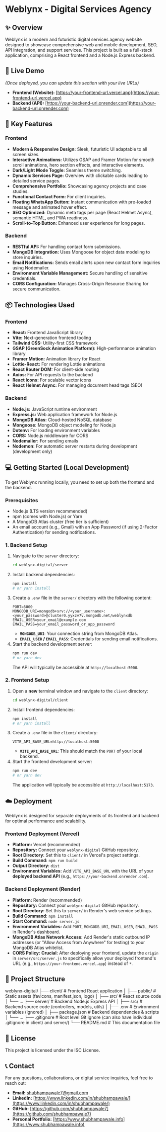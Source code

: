 # Weblynx - Digital Services Agency

## ✨ Overview

Weblynx is a modern and futuristic digital services agency website designed to showcase comprehensive web and mobile development, SEO, API integration, and support services. This project is built as a full-stack application, comprising a React frontend and a Node.js Express backend.

## 🚀 Live Demo

*(Once deployed, you can update this section with your live URLs)*
* **Frontend (Website):** [https://your-frontend-url.vercel.app](https://your-frontend-url.vercel.app)
* **Backend (API):** [https://your-backend-url.onrender.com](https://your-backend-url.onrender.com)

## 🌟 Key Features

### Frontend
* **Modern & Responsive Design:** Sleek, futuristic UI adaptable to all screen sizes.
* **Interactive Animations:** Utilizes GSAP and Framer Motion for smooth scroll animations, hero section effects, and interactive elements.
* **Dark/Light Mode Toggle:** Seamless theme switching.
* **Dynamic Services Page:** Overview with clickable cards leading to detailed service pages.
* **Comprehensive Portfolio:** Showcasing agency projects and case studies.
* **Functional Contact Form:** For client inquiries.
* **Floating WhatsApp Button:** Instant communication with pre-loaded message and animated hover effect.
* **SEO Optimized:** Dynamic meta tags per page (React Helmet Async), semantic HTML, and PWA readiness.
* **Scroll-to-Top Button:** Enhanced user experience for long pages.

### Backend
* **RESTful API:** For handling contact form submissions.
* **MongoDB Integration:** Uses Mongoose for object data modeling to store inquiries.
* **Email Notifications:** Sends email alerts upon new contact form inquiries using Nodemailer.
* **Environment Variable Management:** Secure handling of sensitive credentials.
* **CORS Configuration:** Manages Cross-Origin Resource Sharing for secure communication.

## 📦 Technologies Used

### Frontend
* **React:** Frontend JavaScript library
* **Vite:** Next-generation frontend tooling
* **Tailwind CSS:** Utility-first CSS framework
* **GSAP (GreenSock Animation Platform):** High-performance animation library
* **Framer Motion:** Animation library for React
* **Lottie-React:** For rendering Lottie animations
* **React Router DOM:** For client-side routing
* **Axios:** For API requests to the backend
* **React Icons:** For scalable vector icons
* **React Helmet Async:** For managing document head tags (SEO)

### Backend
* **Node.js:** JavaScript runtime environment
* **Express.js:** Web application framework for Node.js
* **MongoDB Atlas:** Cloud-hosted NoSQL database
* **Mongoose:** MongoDB object modeling for Node.js
* **Dotenv:** For loading environment variables
* **CORS:** Node.js middleware for CORS
* **Nodemailer:** For sending emails
* **Nodemon:** For automatic server restarts during development (development only)

## 💻 Getting Started (Local Development)

To get Weblynx running locally, you need to set up both the frontend and the backend.

### Prerequisites

* Node.js (LTS version recommended)
* npm (comes with Node.js) or Yarn
* A MongoDB Atlas cluster (free tier is sufficient)
* An email account (e.g., Gmail) with an App Password (if using 2-Factor Authentication) for sending notifications.

### 1. Backend Setup

1.  Navigate to the `server` directory:
    ```bash
    cd weblynx-digital/server
    ```
2.  Install backend dependencies:
    ```bash
    npm install
    # or yarn install
    ```
3.  Create a `.env` file in the `server/` directory with the following content:
    ```dotenv
    PORT=5000
    MONGODB_URI=mongodb+srv://<your_username>:<your_password>@cluster0.yyxzv7v.mongodb.net/weblynxdb
    EMAIL_USER=your_email@example.com
    EMAIL_PASS=your_email_password_or_app_password
    ```
    * **`MONGODB_URI`**: Your connection string from MongoDB Atlas.
    * **`EMAIL_USER` / `EMAIL_PASS`**: Credentials for sending email notifications.
4.  Start the backend development server:
    ```bash
    npm run dev
    # or yarn dev
    ```
    The API will typically be accessible at `http://localhost:5000`.

### 2. Frontend Setup

1.  Open a **new** terminal window and navigate to the `client` directory:
    ```bash
    cd weblynx-digital/client
    ```
2.  Install frontend dependencies:
    ```bash
    npm install
    # or yarn install
    ```
3.  Create a `.env` file in the `client/` directory:
    ```dotenv
    VITE_API_BASE_URL=http://localhost:5000
    ```
    * **`VITE_API_BASE_URL`**: This should match the `PORT` of your local backend.
4.  Start the frontend development server:
    ```bash
    npm run dev
    # or yarn dev
    ```
    The application will typically be accessible at `http://localhost:5173`.

## ☁️ Deployment

Weblynx is designed for separate deployments of its frontend and backend for optimal performance and scalability.

### Frontend Deployment (Vercel)

* **Platform:** Vercel (recommended)
* **Repository:** Connect your `weblynx-digital` GitHub repository.
* **Root Directory:** Set this to `client/` in Vercel's project settings.
* **Build Command:** `npm run build`
* **Output Directory:** `dist`
* **Environment Variables:** Add `VITE_API_BASE_URL` with the URL of your **deployed backend API** (e.g., `https://your-backend.onrender.com`).

### Backend Deployment (Render)

* **Platform:** Render (recommended)
* **Repository:** Connect your `weblynx-digital` GitHub repository.
* **Root Directory:** Set this to `server/` in Render's web service settings.
* **Build Command:** `npm install`
* **Start Command:** `node server.js`
* **Environment Variables:** Add `PORT`, `MONGODB_URI`, `EMAIL_USER`, `EMAIL_PASS` in Render's dashboard.
* **MongoDB Atlas Network Access:** Add Render's static outbound IP addresses (or "Allow Access from Anywhere" for testing) to your MongoDB Atlas whitelist.
* **CORS Policy:** **Crucial:** After deploying your frontend, update the `origin` in `server/src/server.js` to specifically allow your deployed frontend's URL (e.g., `https://your-frontend.vercel.app`) instead of `*`.

## 📁 Project Structure

weblynx-digital/
├── client/                # Frontend React application
│   ├── public/            # Static assets (favicons, manifest.json, logo)
│   ├── src/               # React source code
│   └── ...
├── server/                # Backend Node.js Express API
│   ├── src/               # Backend source code (controllers, models, utils)
│   ├── .env               # Environment variables (ignored)
│   ├── package.json       # Backend dependencies & scripts
│   └── ...
├── .gitignore             # Root level Git ignore (can also have individual .gitignore in client/ and server/)
└── README.md              # This documentation file


## 📜 License

This project is licensed under the ISC License.

## 📞 Contact

For any questions, collaborations, or digital service inquiries, feel free to reach out:

* **Email:** shubhampawale7@gmail.com
* **LinkedIn:** [https://www.linkedin.com/in/shubhampawale/](https://www.linkedin.com/in/shubhampawale/)
* **GitHub:** [https://github.com/shubhampawale7](https://github.com/shubhampawale7)
* **Personal Portfolio:** [https://www.shubhampawale.info](https://www.shubhampawale.info)
